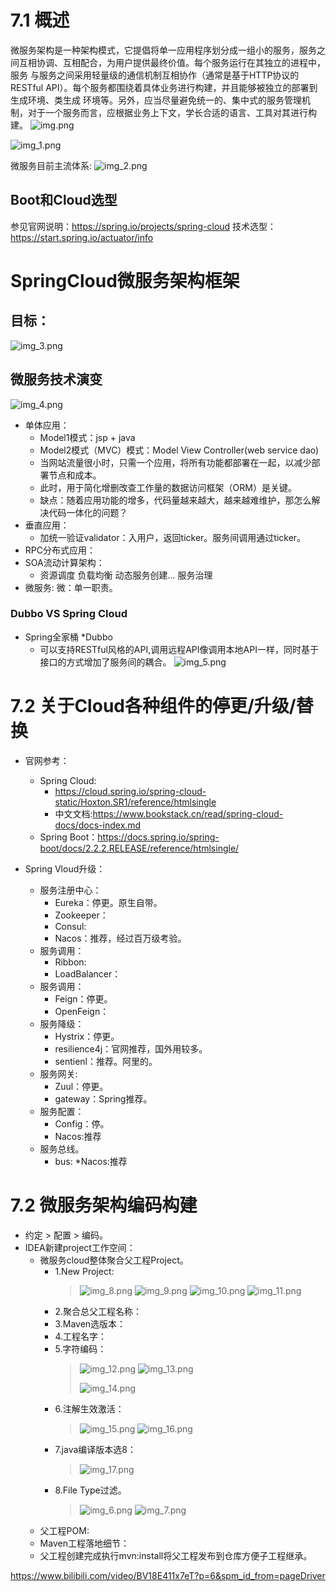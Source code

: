 # 7.1 概述
微服务架构是一种架构模式，它提倡将单一应用程序划分成一组小的服务，服务之间互相协调、互相配合，为用户提供最终价值。每个服务运行在其独立的进程中，服务
与服务之间采用轻量级的通信机制互相协作（通常是基于HTTP协议的RESTful API）。每个服务都围绕着具体业务进行构建，并且能够被独立的部署到生成环境、类生成
环境等。另外，应当尽量避免统一的、集中式的服务管理机制，对于一个服务而言，应根据业务上下文，学长合适的语言、工具对其进行构建。
![img.png](img.png)

![img_1.png](img_1.png)

微服务目前主流体系:
![img_2.png](img_2.png)


## Boot和Cloud选型
参见官网说明：https://spring.io/projects/spring-cloud
技术选型：https://start.spring.io/actuator/info


# SpringCloud微服务架构框架
## 目标：
![img_3.png](img_3.png)

## 微服务技术演变
![img_4.png](img_4.png)
* 单体应用：
    * Model1模式：jsp + java
    * Model2模式（MVC）模式：Model View Controller(web service dao)
    * 当网站流量很小时，只需一个应用，将所有功能都部署在一起，以减少部署节点和成本。
    * 此时，用于简化增删改查工作量的数据访问框架（ORM）是关键。
    * 缺点：随着应用功能的增多，代码量越来越大，越来越难维护，那怎么解决代码一体化的问题？
* 垂直应用：
    * 加统一验证validator：入用户，返回ticker。服务间调用通过ticker。
* RPC分布式应用：
* SOA流动计算架构：
  * 资源调度 负载均衡 动态服务创建... 服务治理  
* 微服务:
    微：单一职责。

### Dubbo VS Spring Cloud
* Spring全家桶
*Dubbo
  * 可以支持RESTful风格的API,调用远程API像调用本地API一样，同时基于接口的方式增加了服务间的耦合。
![img_5.png](img_5.png)

# 7.2 关于Cloud各种组件的停更/升级/替换
* 官网参考：
  * Spring Cloud:
    * https://cloud.spring.io/spring-cloud-static/Hoxton.SR1/reference/htmlsingle
    * 中文文档:https://www.bookstack.cn/read/spring-cloud-docs/docs-index.md
  * Spring Boot：https://docs.spring.io/spring-boot/docs/2.2.2.RELEASE/reference/htmlsingle/

* Spring Vloud升级：
  * 服务注册中心：
    * Eureka：停更。原生自带。
    * Zookeeper：
    * Consul:
    * Nacos：推荐，经过百万级考验。
  * 服务调用：
    * Ribbon:
    * LoadBalancer：
  * 服务调用：
    * Feign：停更。
    * OpenFeign：
  * 服务降级：
    * Hystrix：停更。
    * resilience4j：官网推荐，国外用较多。
    * sentienl：推荐。阿里的。
  * 服务网关:
    * Zuul：停更。
    * gateway：Spring推荐。
  * 服务配置：
    * Config：停。
    * Nacos:推荐
  * 服务总线。
    * bus:
    *Nacos:推荐

# 7.2 微服务架构编码构建
* 约定 > 配置 > 编码。
* IDEA新建project工作空间：
  * 微服务cloud整体聚合父工程Project。
    * 1.New Project:
      > ![img_8.png](img_8.png)
      > ![img_9.png](img_9.png)
      > ![img_10.png](img_10.png)
      > ![img_11.png](img_11.png)
    * 2.聚合总父工程名称：
    * 3.Maven选版本：
    * 4.工程名字：
    * 5.字符编码：
      > ![img_12.png](img_12.png)
      > ![img_13.png](img_13.png)
      > 
      > ![img_14.png](img_14.png)
    * 6.注解生效激活：
      > ![img_15.png](img_15.png)
      > ![img_16.png](img_16.png)
    * 7.java编译版本选8：
      > ![img_17.png](img_17.png)
    * 8.File Type过滤。
      > ![img_6.png](img_6.png)
      > ![img_7.png](img_7.png)
  * 父工程POM:
  * Maven工程落地细节：
  * 父工程创建完成执行mvn:install将父工程发布到仓库方便子工程继承。












https://www.bilibili.com/video/BV18E411x7eT?p=6&spm_id_from=pageDriver



















